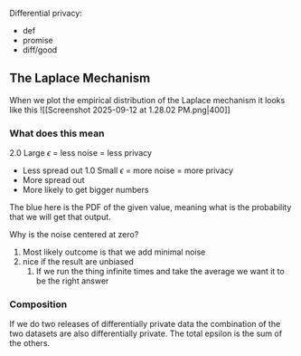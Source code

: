 Differential privacy:
- def
- promise
- diff/good

## The Laplace Mechanism
When we plot the empirical distribution of the Laplace mechanism it looks like this
![[Screenshot 2025-09-12 at 1.28.02 PM.png|400]]
### What does this mean
2.0 Large $\epsilon$ = less noise = less privacy
- Less spread out
1.0 Small  $\epsilon$ = more noise = more privacy
- More spread out
- More likely to get bigger numbers

The blue here is the PDF of the given value, meaning what is the probability that we will get that output.

Why is the noise centered at zero?
1) Most likely outcome is that we add minimal noise
2) nice if the result are unbiased
	1) If we run the thing infinite times and take the average we want it to be the right answer

### Composition
If we do two releases of differentially private data the combination of the two datasets are also differentially private. The total epsilon is the sum of the others.
